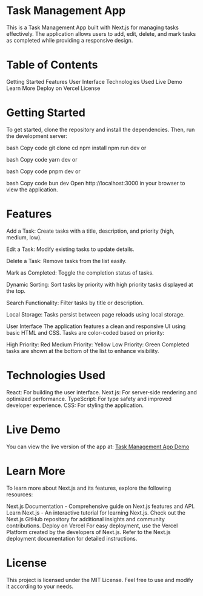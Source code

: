 # Task Management App
This is a Task Management App built with Next.js for managing tasks effectively. The application allows users to add, edit, delete, and mark tasks as completed while providing a responsive design.

# Table of Contents
Getting Started
Features
User Interface
Technologies Used
Live Demo
Learn More
Deploy on Vercel
License

# Getting Started
To get started, clone the repository and install the dependencies. Then, run the development server:

bash
Copy code
git clone <repository-url>
cd <repository-directory>
npm install
npm run dev
or

bash
Copy code
yarn dev
or

bash
Copy code
pnpm dev
or

bash
Copy code
bun dev
Open http://localhost:3000 in your browser to view the application.

# Features
Add a Task: Create tasks with a title, description, and priority (high, medium, low).

Edit a Task: Modify existing tasks to update details.

Delete a Task: Remove tasks from the list easily.

Mark as Completed: Toggle the completion status of tasks.

Dynamic Sorting: Sort tasks by priority with high priority tasks displayed at the top.

Search Functionality: Filter tasks by title or description.

Local Storage: Tasks persist between page reloads using local storage.

User Interface
The application features a clean and responsive UI using basic HTML and CSS. Tasks are color-coded based on priority:

High Priority: Red
Medium Priority: Yellow
Low Priority: Green
Completed tasks are shown at the bottom of the list to enhance visibility.

# Technologies Used
React: For building the user interface.
Next.js: For server-side rendering and optimized performance.
TypeScript: For type safety and improved developer experience.
CSS: For styling the application.

# Live Demo
You can view the live version of the app at: [Task Management App Demo](https://task-manager-nu-pink.vercel.app/)

# Learn More
To learn more about Next.js and its features, explore the following resources:

Next.js Documentation - Comprehensive guide on Next.js features and API.
Learn Next.js - An interactive tutorial for learning Next.js.
Check out the Next.js GitHub repository for additional insights and community contributions.
Deploy on Vercel
For easy deployment, use the Vercel Platform created by the developers of Next.js. Refer to the Next.js deployment documentation for detailed instructions.

# License
This project is licensed under the MIT License. Feel free to use and modify it according to your needs.

